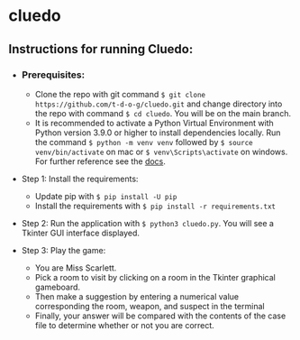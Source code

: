 # cluedo

## Instructions for running Cluedo:
* ### Prerequisites:
	* Clone the repo with git command `$ git clone https://github.com/t-d-o-g/cluedo.git` and change directory into the repo with command `$ cd cluedo`. You will be on the main branch.
	* It is recommended to activate a Python Virtual Environment with Python version 3.9.0 or higher to install dependencies locally. Run the command `$ python -m venv venv` followed by `$ source venv/bin/activate` on mac or `$ venv\Scripts\activate` on windows. For further reference see the [docs](https://docs.python.org/3/library/venv.html).

* Step 1: Install the requirements:
	* Update pip with `$ pip install -U pip` 
	* Install the requirements with `$ pip install -r requirements.txt`
* Step 2: Run the application with `$ python3 cluedo.py`. You will see a Tkinter GUI interface displayed.
* Step 3: Play the game:
	* You are Miss Scarlett.
	* Pick a room to visit by clicking on a room in the Tkinter graphical gameboard.
	* Then make a suggestion by entering a numerical value corresponding the room, weapon, and suspect in the terminal
	* Finally, your answer will be compared with the contents of the case file to determine whether or not you are correct.